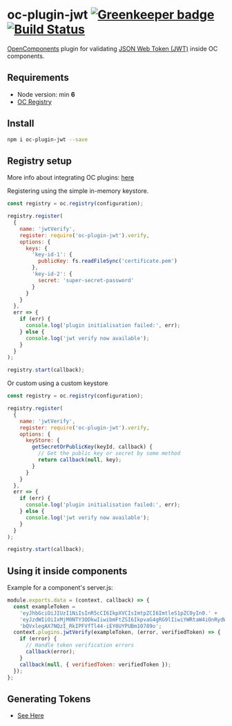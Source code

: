 # oc-plugin-jwt [![Greenkeeper badge](https://badges.greenkeeper.io/opencomponents/oc-plugin-jwt.svg)](https://greenkeeper.io/) [![Build Status](https://travis-ci.org/opencomponents/oc-plugin-jwt.svg?branch=master)](https://travis-ci.org/opencomponents/oc-plugin-jwt)


[OpenComponents](https://github.com/opentable/oc) plugin for validating [JSON Web Token (JWT)](https://tools.ietf.org/html/rfc7519) inside OC components.

## Requirements
* Node version: min **6**
* [OC Registry](https://github.com/opentable/oc)

## Install

```bash
npm i oc-plugin-jwt --save
```

## Registry setup

More info about integrating OC plugins: [here](https://github.com/opentable/oc/wiki/Registry#plugins)


Registering using the simple in-memory keystore.

```js
const registry = oc.registry(configuration);

registry.register(
  {
    name: 'jwtVerify',
    register: require('oc-plugin-jwt').verify,
    options: {
      keys: {
        'key-id-1': {
          publicKey: fs.readFileSync('certificate.pem')
        },
        'key-id-2': {
          secret: 'super-secret-password'
        }
      }
    }
  },
  err => {
    if (err) {
      console.log('plugin initialisation failed:', err);
    } else {
      console.log('jwt verify now available');
    }
  }
);

registry.start(callback);
```

Or custom using a custom keystore
```js
const registry = oc.registry(configuration);

registry.register(
  {
    name: 'jwtVerify',
    register: require('oc-plugin-jwt').verify,
    options: {
      keyStore: {
        getSecretOrPublicKey(keyId, callback) {
          // Get the public key or secret by some method
          return callback(null, key);
        }
      }
    }
  },
  err => {
    if (err) {
      console.log('plugin initialisation failed:', err);
    } else {
      console.log('jwt verify now available');
    }
  }
);

registry.start(callback);
```

## Using it inside components

Example for a component's server.js:

```js
module.exports.data = (context, callback) => {
  const exampleToken =
    'eyJhbGciOiJIUzI1NiIsInR5cCI6IkpXVCIsImtpZCI6ImtleS1pZC0yIn0.' +
    'eyJzdWIiOiIxMjM0NTY3ODkwIiwibmFtZSI6IkpvaG4gRG9lIiwiYWRtaW4iOnRydWV9.' +
    'bQVxleqAX7NQzI_RkIPFVfTl44-iEY0UYPUBm10789o';
  context.plugins.jwtVerify(exampleToken, (error, verifiedToken) => {
    if (error) {
      // Handle token verification errors
      callback(error);
    }
    callback(null, { verifiedToken: verifiedToken });
  });
};
```

## Generating Tokens

* [See Here](https://github.com/opencomponents/oc-plugin-jwt-examples)
